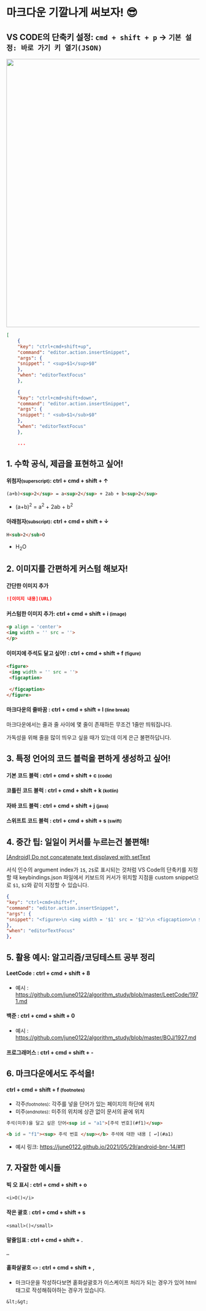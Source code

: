# 마크다운 기깔나게 써보자! 😎

## VS CODE의 단축키 설정: `cmd + shift + p` → `기본 설정: 바로 가기 키 열기(JSON)` 

<p align = 'center'>
<img width = '700' src = 'https://user-images.githubusercontent.com/113880311/195754602-f09f4004-8302-43c2-a86f-647c9dfacf5d.png'>
</p>

```json
[
    {
    "key": "ctrl+cmd+shift+up",
    "command": "editor.action.insertSnippet",
    "args": {
    "snippet": " <sup>$1</sup>$0"
    },
    "when": "editorTextFocus"
    },
    
    {
    "key": "ctrl+cmd+shift+down",
    "command": "editor.action.insertSnippet",
    "args": {
    "snippet": " <sub>$1</sub>$0"
    },
    "when": "editorTextFocus"
    },

    ...
```

## 1. 수학 공식, 제곱을 표현하고 싶어!

#### 위첨자<small>(superscript)</small>: ctrl + cmd + shift + ↑

```html
(a+b)<sup>2</sup> = a<sup>2</sup> + 2ab + b<sup>2</sup>
```

- (a+b)<sup>2</sup> = a<sup>2</sup> + 2ab + b<sup>2</sup>

#### 아래첨자<small>(subscript)</small>: ctrl + cmd + shift + ↓

```html
H<sub>2</sub>O
```

- H<sub>2</sub>O

## 2. 이미지를 간편하게 커스텀 해보자!

#### 간단한 이미지 추가

```md
![이미지 내용](URL)
```

#### 커스텀한 이미지 추가: ctrl + cmd + shift + i <small>(image)</small>

```html
<p align = 'center'>
<img width = '' src = ''>
</p>
```

#### 이미지에 주석도 달고 싶어! : ctrl + cmd + shift + f <small>(figure)</small>

```html
<figure>
 <img width = '' src = ''>
 <figcaption>
 
 </figcaption>
</figure>
```

#### 마크다운의 줄바꿈 : ctrl + cmd + shift + l <small>(line break)</small>

마크다운에서는 줄과 줄 사이에 몇 줄이 존재하든 무조건 1줄만 띄워집니다.

가독성을 위해 줄을 많이 띄우고 싶을 때가 있는데 이게 은근 불편하답니다.

## 3. 특정 언어의 코드 블럭을 편하게 생성하고 싶어!

#### 기본 코드 블럭 : ctrl + cmd + shift + c <small>(code)</small>

#### 코틀린 코드 블럭 : ctrl + cmd + shift + k <small>(kotlin)</small>

#### 자바 코드 블럭 : ctrl + cmd + shift + j <small>(java)</small>

#### 스위프트 코드 블럭 : ctrl + cmd + shift + s <small>(swift)</small>

## 4. 중간 팁: 일일이 커서를 누르는건 불편해!

[[Android] Do not concatenate text displayed with setText](https://june0122.github.io/2021/05/18/android-memo-text-concatenatation/)

서식 인수의 argument index가 `1$`, `2$`로 표시되는 것처럼 VS Code의 단축키를 지정할 때 keybindings.json 파일에서 키보드의 커서가 위치할 지점을 custom snippet으로 `$1`, `$2`와 같이 지정할 수 있습니다.

```json
{
"key": "ctrl+cmd+shift+f",
"command": "editor.action.insertSnippet",
"args": {
"snippet": "<figure>\n <img width = '$1' src = '$2'>\n <figcaption>\n $3\n </figcaption>\n</figure>\n$0"
},
"when": "editorTextFocus"
},
```

## 5. 활용 예시: 알고리즘/코딩테스트 공부 정리

#### LeetCode : ctrl + cmd + shift + 8

- 예시 : https://github.com/june0122/algorithm_study/blob/master/LeetCode/1971.md

#### 백준 : ctrl + cmd + shift + 0

- 예시 : https://github.com/june0122/algorithm_study/blob/master/BOJ/1927.md

#### 프로그래머스 : ctrl + cmd + shift + -

## 6. 마크다운에서도 주석을!

#### ctrl + cmd + shift + f <small>(footnotes)</small>

- 각주<small>(footnotes)</small>: 각주를 넣을 단어가 있는 페이지의 하단에 위치
- 미주<small>(endnotes)</small>: 미주의 위치에 상관 없이 문서의 끝에 위치

```html
주석(미주)을 달고 싶은 단어<sup id = "a1">[주석 번호](#f1)</sup>

<b id = "f1"><sup> 주석 번호 </sup></b> 주석에 대한 내용 [ ↩](#a1)
```

- 예시 링크: https://june0122.github.io/2021/05/29/android-bnr-14/#f1

## 7. 자잘한 예시들

#### 빅 오 표시 : ctrl + cmd + shift + o

```
<i>O()</i>
```

#### 작은 괄호 : ctrl + cmd + shift + s

```
<small>()</small>
```

#### 말줄임표 : ctrl + cmd + shift + .

`…`

#### 홑화살괄호 `<>` : ctrl + cmd + shift + ,

- 마크다운을 작성하다보면 홑화살괄호가 이스케이프 처리가 되는 경우가 있어 html 태그로 작성해줘야하는 경우가 있습니다.

```
&lt;&gt;
```

